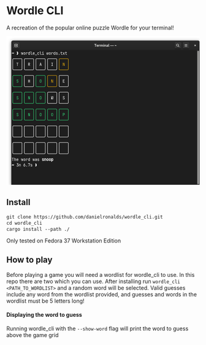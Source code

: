 # Wordle CLI

A recreation of the popular online puzzle Wordle for your terminal!

![](gamedemo.png)

## Install

```
git clone https://github.com/danielronalds/wordle_cli.git
cd wordle_cli
cargo install --path ./
```

Only tested on Fedora 37 Workstation Edition

## How to play

Before playing a game you will need a wordlist for wordle_cli to use. In this repo there are two 
which you can use. After installing run `wordle_cli <PATH_TO_WORDLIST>` and a random word will be 
selected. Valid guesses include any word from the wordlist provided, and guesses and words in the 
wordlist must be 5 letters long!

#### Displaying the word to guess

Running wordle_cli with the `--show-word` flag will print the word to guess above the game grid
